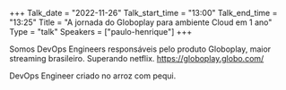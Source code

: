 +++
Talk_date = "2022-11-26"
Talk_start_time = "13:00"
Talk_end_time = "13:25"
Title = "A jornada do Globoplay para ambiente Cloud em 1 ano"
Type = "talk"
Speakers = ["paulo-henrique"]
+++

Somos DevOps Engineers responsáveis pelo produto Globoplay, maior streaming brasileiro. Superando netflix. https://globoplay.globo.com/

DevOps Engineer criado no arroz com pequi.
